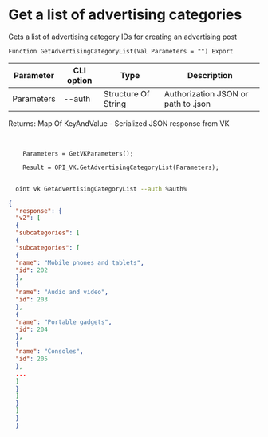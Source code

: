 ﻿---
sidebar_position: 4
---

# Get a list of advertising categories
 Gets a list of advertising category IDs for creating an advertising post



`Function GetAdvertisingCategoryList(Val Parameters = "") Export`

  | Parameter | CLI option | Type | Description |
  |-|-|-|-|
  | Parameters | --auth | Structure Of String | Authorization JSON or path to .json |

  
  Returns:  Map Of KeyAndValue - Serialized JSON response from VK

<br/>




```bsl title="Code example"
    Parameters = GetVKParameters();

    Result = OPI_VK.GetAdvertisingCategoryList(Parameters);
```



```sh title="CLI command example"
    
  oint vk GetAdvertisingCategoryList --auth %auth%

```

```json title="Result"
{
  "response": {
  "v2": [
  {
  "subcategories": [
  {
  "subcategories": [
  {
  "name": "Mobile phones and tablets",
  "id": 202
  },
  {
  "name": "Audio and video",
  "id": 203
  },
  {
  "name": "Portable gadgets",
  "id": 204
  },
  {
  "name": "Consoles",
  "id": 205
  },
  ...
  ]
  }
  ]
  }
  ]
  }
  }
```
